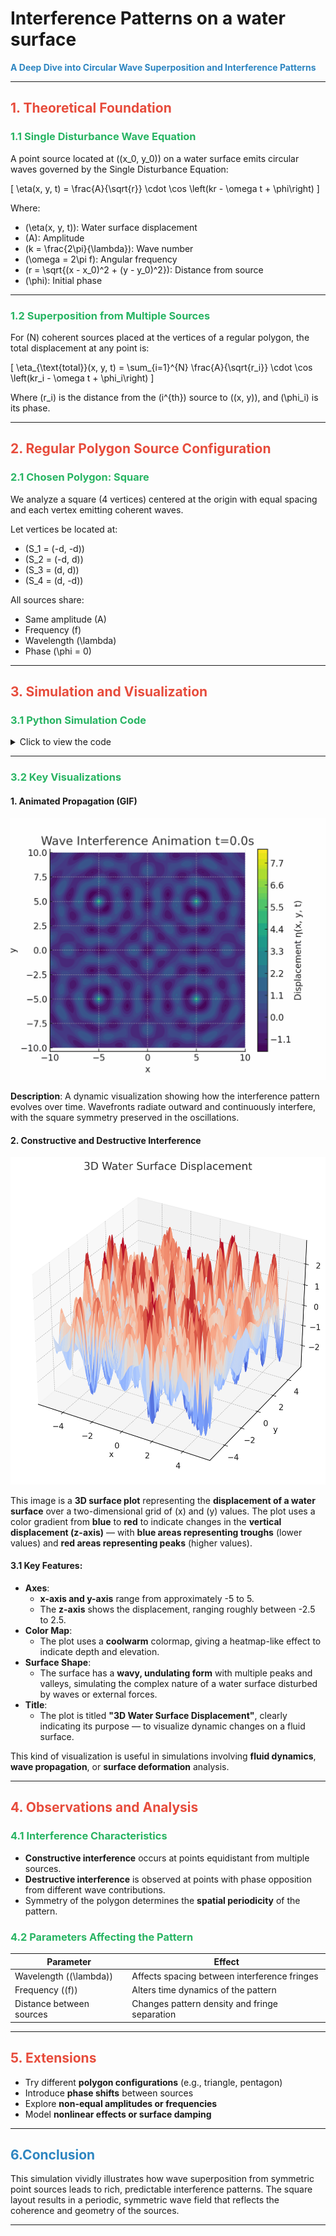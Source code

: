 # **Interference Patterns on a water surface**  

**<span style="color:#2E86C1">A Deep Dive into Circular Wave Superposition and Interference Patterns</span>**

---

## **<span style="color:#E74C3C">1. Theoretical Foundation</span>**

### **<span style="color:#28B463">1.1 Single Disturbance Wave Equation</span>**  
A point source located at \((x_0, y_0)\) on a water surface emits circular waves governed by the Single Disturbance Equation:

\[
\eta(x, y, t) = \frac{A}{\sqrt{r}} \cdot \cos \left(kr - \omega t + \phi\right)
\]

Where:
- \(\eta(x, y, t)\): Water surface displacement
- \(A\): Amplitude  
- \(k = \frac{2\pi}{\lambda}\): Wave number  
- \(\omega = 2\pi f\): Angular frequency  
- \(r = \sqrt{(x - x_0)^2 + (y - y_0)^2}\): Distance from source  
- \(\phi\): Initial phase

---

### **<span style="color:#28B463">1.2 Superposition from Multiple Sources</span>**  
For \(N\) coherent sources placed at the vertices of a regular polygon, the total displacement at any point is:

\[
\eta_{\text{total}}(x, y, t) = \sum_{i=1}^{N} \frac{A}{\sqrt{r_i}} \cdot \cos \left(kr_i - \omega t + \phi_i\right)
\]

Where \(r_i\) is the distance from the \(i^{th}\) source to \((x, y)\), and \(\phi_i\) is its phase.

---

## **<span style="color:#E74C3C">2. Regular Polygon Source Configuration</span>**

### **<span style="color:#28B463">2.1 Chosen Polygon: Square</span>**  
We analyze a square (4 vertices) centered at the origin with equal spacing and each vertex emitting coherent waves.

Let vertices be located at:
- \(S_1 = (-d, -d)\)
- \(S_2 = (-d, d)\)
- \(S_3 = (d, d)\)
- \(S_4 = (d, -d)\)

All sources share:
- Same amplitude \(A\)
- Frequency \(f\)
- Wavelength \(\lambda\)
- Phase \(\phi = 0\)

---

## **<span style="color:#E74C3C">3. Simulation and Visualization</span>**

### **<span style="color:#28B463">3.1 Python Simulation Code</span>**  
<details>
<summary>Click to view the code</summary>

```python
import numpy as np
import matplotlib.pyplot as plt
from matplotlib.animation import FuncAnimation

# Parameters
A = 1       # Amplitude
f = 1       # Frequency (Hz)
λ = 2       # Wavelength
k = 2 * np.pi / λ
ω = 2 * np.pi * f
φ = 0
d = 5       # Half-length of square side
sources = [(-d, -d), (-d, d), (d, d), (d, -d)]

# Grid
x = np.linspace(-10, 10, 400)
y = np.linspace(-10, 10, 400)
X, Y = np.meshgrid(x, y)

def compute_eta(X, Y, t):
    eta = np.zeros_like(X)
    for (x0, y0) in sources:
        r = np.sqrt((X - x0)**2 + (Y - y0)**2) + 1e-6
        eta += A / np.sqrt(r) * np.cos(k * r - ω * t + φ)
    return eta

# Plot a snapshot
t0 = 0
Z = compute_eta(X, Y, t0)
plt.figure(figsize=(8,6))
plt.contourf(X, Y, Z, cmap='viridis', levels=100)
plt.colorbar(label='Displacement η(x, y, t)')
plt.title('Interference Pattern at t=0')
plt.xlabel('x')
plt.ylabel('y')
plt.axis('equal')
plt.show()
```
</details>

---

### **<span style="color:#28B463">3.2 Key Visualizations</span>**

#### **1. Animated Propagation (GIF)**  
![alt text](wave_interference.gif)

**Description**: A dynamic visualization showing how the interference pattern evolves over time. Wavefronts radiate outward and continuously interfere, with the square symmetry preserved in the oscillations.

#### **2. Constructive and Destructive Interference**  
![alt text](<output (1).png>)

This image is a **3D surface plot** representing the **displacement of a water surface** over a two-dimensional grid of \(x\) and \(y\) values. The plot uses a color gradient from **blue** to **red** to indicate changes in the **vertical displacement (z-axis)** — with **blue areas representing troughs** (lower values) and **red areas representing peaks** (higher values).

#### **3.1 Key Features:**
- **Axes**:
  - **x-axis and y-axis** range from approximately -5 to 5.
  - The **z-axis** shows the displacement, ranging roughly between -2.5 to 2.5.
- **Color Map**:
  - The plot uses a **coolwarm** colormap, giving a heatmap-like effect to indicate depth and elevation.
- **Surface Shape**:
  - The surface has a **wavy, undulating form** with multiple peaks and valleys, simulating the complex nature of a water surface disturbed by waves or external forces.
- **Title**:
  - The plot is titled **"3D Water Surface Displacement"**, clearly indicating its purpose — to visualize dynamic changes on a fluid surface.

This kind of visualization is useful in simulations involving **fluid dynamics**, **wave propagation**, or **surface deformation** analysis.

---

## **<span style="color:#E74C3C">4. Observations and Analysis</span>**

### **<span style="color:#28B463">4.1 Interference Characteristics</span>**  
- **Constructive interference** occurs at points equidistant from multiple sources.
- **Destructive interference** is observed at points with phase opposition from different wave contributions.
- Symmetry of the polygon determines the **spatial periodicity** of the pattern.

### **<span style="color:#28B463">4.2 Parameters Affecting the Pattern</span>**  
| Parameter | Effect |
|----------|--------|
| Wavelength (\(\lambda\)) | Affects spacing between interference fringes |
| Frequency (\(f\)) | Alters time dynamics of the pattern |
| Distance between sources | Changes pattern density and fringe separation |

---

## **<span style="color:#E74C3C">5. Extensions</span>**

- Try different **polygon configurations** (e.g., triangle, pentagon)
- Introduce **phase shifts** between sources
- Explore **non-equal amplitudes or frequencies**
- Model **nonlinear effects or surface damping**

---

## **<span style="color:#2E86C1">6.Conclusion</span>**  
This simulation vividly illustrates how wave superposition from symmetric point sources leads to rich, predictable interference patterns. The square layout results in a periodic, symmetric wave field that reflects the coherence and geometry of the sources.

---
